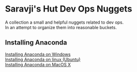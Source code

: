 # Saravji's Hut Dev Ops Nuggets

A collection a small and helpful nuggets related to dev ops.  
In an attempt to organize them into reasonable buckets.   

## Installing Anaconda
[Installing Anaconda on Windows](content/install_anaconda_windows.md)   
[Installing Anaconda on linux (Ubuntu)](content/install_anaconda_ubuntu.md)   
[Installing Anaconda on MacOS X](content/install_anaconda_mac.md)   
